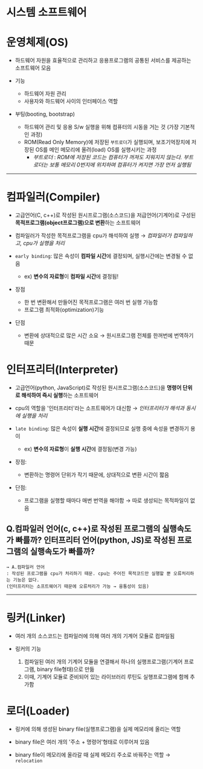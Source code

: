 시스템 소프트웨어
================

# 운영체제(OS)

- 하드웨어 자원을 효율적으로 관리하고 응용프로그램의 공통된 서비스를 제공하는 소프트웨어 모음

- 기능
    - 하드웨어 자원 관리
    - 사용자와 하드웨어 사이의 인터페이스 역할

- 부팅(booting, bootstrap)
    - 하드웨어 관리 및 응용 S/w 실행을 위해 컴퓨터의 시동을 거는 것 (가장 기본적인 과정)
    - ROM(Read Only Memory)에 저장된 ```부트로더```가 실행되며, 보조기억장치에 저장된 OS를 메인 메모리에 올려(load) OS를 실행시키는 과정
        - *부트로더* : *ROM에 저장된 코드는 컴퓨터가 꺼져도 지워지지 않는다. 부트로더는 보통 메모리 0번지에 위치하며 컴퓨터가 켜지면 가장 먼저 실행됨* 

***

# 컴파일러(Compiler)  

- 고급언어(C, c++)로 작성된 원시프로그램(소스코드)을 저급언어(기계어)로 구성된 **목적프로그램(object프로그램)으로 변환**하는 소프트웨어

- 컴파일러가 작성한 목적프로그램을 cpu가 해석하여 실행 → *컴파일러가 컴파일하고, cpu가 실행을 처리*

- ```early binding```: 많은 속성이 **컴파일 시간**에 결정되며, 실행시간에는 변경될 수 없음
    - ex) **변수의 자료형**이 **컴파일 시간**에 결정됨!

- 장점
    - 한 번 변환해서 만들어진 목적프로그램은 여러 번 실행 가능함
    - 프로그램 최적화(optimization)기능

- 단점
    - 변환에 상대적으로 많은 시간 소요 → 원시프로그램 전체를 한꺼번에 번역하기 때문  

  
# 인터프리터(Interpreter)

- 고급언어(python, JavaScript)로 작성된 원시프로그램(소스코드)을 **명령어 단위로 해석하여 즉시 실행**하는 소프트웨어

- cpu의 역할을 '인터프리터'라는 소프트웨어가 대신함 → *인터프리터가 해석과 동시에 실행을 처리*

- ```late binding```: 많은 속성이 **실행 시간**에 결정되므로 실행 중에 속성을 변경하기 용이
    - ex) **변수의 자료형**이 **실행 시간**에 결정됨(변경 가능)

- 장점:
    - 변환하는 명령어 단위가 작기 때문에, 상대적으로 변환 시간이 짧음

- 단점:
    - 프로그램을 실행할 때마다 매번 번역을 해야함 → 따로 생성되는 목적파일이 없음


## Q.컴파일러 언어(c, c++)로 작성된 프로그램의 실행속도가 빠를까? 인터프리터 언어(python, JS)로 작성된 프로그램의 실행속도가 빠를까?  
    → A.컴파일러 언어  
    : 작성된 프로그램을 cpu가 처리하기 때문. cpu는 주어진 목적코드만 실행할 뿐 오류처리하는 기능은 없다.
    (인터프리터는 소프트웨어기 때문에 오류처리가 가능 → 융통성이 있음)

***

# 링커(Linker)  
- 여러 개의 소스코드는 컴파일러에 의해 여러 개의 기계어 모듈로 컴파일됨  

- 링커의 기능  
    1. 컴파일된 여러 개의 기계어 모듈을 연결해서 하나의 실행프로그램(기계어 프로그램, binary file형태)으로 만듦
    2. 이때, 기계어 모듈로 준비되어 있는 라이브러리 루틴도 실행프로그램에 함께 추가함
        
# 로더(Loader)  
- 링커에 의해 생성된 binary file(실행프로그램)을 실제 메모리에 올리는 역할  

- binary file은 여러 개의 '주소 + 명령어'형태로 이루어져 있음  

- binary file이 메모리에 올라갈 때 실제 메모리 주소로 바꿔주는 역할 → ```relocation```